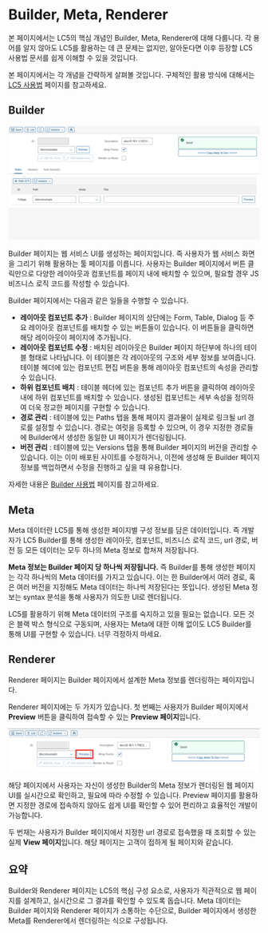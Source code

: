 # Builder, Meta, Renderer

본 페이지에서는 LC5의 핵심 개념인 Builder, Meta, Renderer에 대해 다룹니다. 각 용어를 알지 않아도 LC5를 활용하는 데 큰 문제는 없지만, 알아둔다면 이후 등장할 LC5 사용법 문서를 쉽게 이해할 수 있을 것입니다.

본 페이지에서는 각 개념을 간략하게 살펴볼 것입니다. 구체적인 활용 방식에 대해서는 [LC5 사용법](howto.md) 페이지를 참고하세요.

## Builder

![Image](assets/builder_renderer/builder.png)

Builder 페이지는 웹 서비스 UI를 생성하는 페이지입니다. 즉 사용자가 웹 서비스 화면을 그리기 위해 활용하는 툴 페이지를 이릅니다. 사용자는 Builder 페이지에서 버튼 클릭만으로 다양한 레이아웃과 컴포넌트를 페이지 내에 배치할 수 있으며, 필요할 경우 JS 비즈니스 로직 코드를 작성할 수 있습니다.

Builder 페이지에서는 다음과 같은 일들을 수행할 수 있습니다.

- **레이아웃 컴포넌트 추가** : Builder 페이지의 상단에는 Form, Table, Dialog 등 주요 레이아웃 컴포넌트를 배치할 수 있는 버튼들이 있습니다. 이 버튼들을 클릭하면 해당 레이아웃이 페이지에 추가됩니다.
- **레이아웃 컴포넌트 수정** : 배치된 레이아웃은 Builder 페이지 하단부에 하나의 테이블 형태로 나타납니다. 이 테이블은 각 레이아웃의 구조와 세부 정보를 보여줍니다. 테이블 헤더에 있는 컴포넌트 편집 버튼을 통해 레이아웃 컴포넌트의 속성을 관리할 수 있습니다.
- **하위 컴포넌트 배치** : 테이블 헤더에 있는 컴포넌트 추가 버튼을 클릭하여 레이아웃 내에 하위 컴포넌트를 배치할 수 있습니다. 생성된 컴포넌트는 세부 속성을 정의하여 더욱 정교한 페이지를 구현할 수 있습니다.
- **경로 관리** : 테이블에 있는 Paths 탭을 통해 페이지 결과물이 실제로 링크될 url 경로를 설정할 수 있습니다. 경로는 여럿을 등록할 수 있으며, 이 경우 지정한 경로들에 Builder에서 생성한 동일한 UI 페이지가 렌더링됩니다.
- **버전 관리** : 테이블에 있는 Versions 탭을 통해 Builder 페이지의 버전을 관리할 수 있습니다. 이는 이미 배포된 사이트를 수정하거나, 이전에 생성해 둔 Builder 페이지 정보를 백업하면서 수정을 진행하고 싶을 때 유용합니다.

자세한 내용은 [Builder 사용법](howto/builder.md) 페이지를 참고하세요.

## Meta

Meta 데이터란 LC5를 통해 생성한 페이지별 구성 정보를 담은 데이터입니다. 즉 개발자가 LC5 Builder를 통해 생성한 레이아웃, 컴포넌트, 비즈니스 로직 코드, url 경로, 버전 등 모든 데이터는 모두 하나의 Meta 정보로 합쳐져 저장됩니다.

**Meta 정보는 Builder 페이지 당 하나씩 저장됩니다.** 즉 Builder를 통해 생성한 페이지는 각각 하나씩의 Meta 데이터를 가지고 있습니다. 이는 한 Builder에서 여러 경로, 혹은 여러 버전을 지정해도 Meta 데이터는 하나씩 저장된다는 뜻입니다. 생성된 Meta 정보는 syntax 분석을 통해 사용자가 의도한 UI로 렌더됩니다.

LC5를 활용하기 위해 Meta 데이터의 구조를 숙지하고 있을 필요는 없습니다. 모든 것은 블랙 박스 형식으로 구동되며, 사용자는 Meta에 대한 이해 없이도 LC5 Builder를 통해 UI를 구현할 수 있습니다. 너무 걱정하지 마세요.

## Renderer

Renderer 페이지는 Builder 페이지에서 설계한 Meta 정보를 렌더링하는 페이지입니다.

Renderer 페이지에는 두 가지가 있습니다. 첫 번째는 사용자가 Builder 페이지에서 **Preview** 버튼을 클릭하여 접속할 수 있는 **Preview 페이지**입니다.

![Image](assets/builder_renderer/lc5_preview.png)

해당 페이지에서 사용자는 자신이 생성한 Builder의 Meta 정보가 렌더링된 웹 페이지 UI를 실시간으로 확인하고, 필요에 따라 수정할 수 있습니다. Preview 페이지를 활용하면 지정한 경로에 접속하지 않아도 쉽게 UI를 확인할 수 있어 편리하고 효율적인 개발이 가능합니다.

두 번재는 사용자가 Builder 페이지에서 지정한 url 경로로 접속했을 때 조회할 수 있는 실제 **View 페이지**입니다. 해당 페이지는 고객이 접하게 될 페이지와 같습니다.

## 요약

Builder와 Renderer 페이지는 LC5의 핵심 구성 요소로, 사용자가 직관적으로 웹 페이지를 설계하고, 실시간으로 그 결과를 확인할 수 있도록 돕습니다. Meta 데이터는 Builder 페이지와 Renderer 페이지가 소통하는 수단으로, Builder 페이지에서 생성한 Meta를 Renderer에서 렌더링하는 식으로 구성됩니다.
